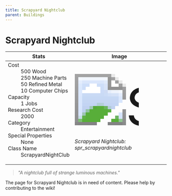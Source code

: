 ```yaml
---
title: Scrapyard Nightclub
parent: Buildings
---
```

# Scrapyard Nightclub

[//]: # (Pre-generated content)
<table><thead><tr><th>Stats</th><th>Image</th></tr></thead><tbody><tr><td><dl><dt>Cost</dt><dd>500 Wood<br>250 Machine Parts<br>50 Refined Metal<br>10 Computer Chips</dd><dt>Capacity</dt><dd>1 Jobs</dd><dt>Research Cost</dt><dd>2000</dd><dt>Category</dt><dd>Entertainment</dd><dt>Special Properties</dt><dd>None</dd><dt>Class Name</dt><dd>ScrapyardNightClub</dd></dl></td><td><style>.building-image {width: 200px;height: 200px;overflow: hidden;position: relative;}.building-image img {image-rendering: pixelated;object-fit: none;transform: scale(10);transform-origin: left top;position: absolute;left: 0;top: 0;}</style><div class="building-image"><img style="object-position: -622px -1003px;" src="https://tfe2-wiki.github.io/assets/sprites.png" alt="Scrapyard Nightclub Back"><img style="object-position: -707px -689px;" src="https://tfe2-wiki.github.io/assets/sprites.png" alt="Scrapyard Nightclub"></div><i>Scrapyard Nightclub: spr_scrapyardnightclub</i></td></tr></tbody></table><blockquote><i>"A nightclub full of strange luminous machines."</i></blockquote>

The page for Scrapyard Nightclub is in need of content. Please help by contributing to the wiki!
